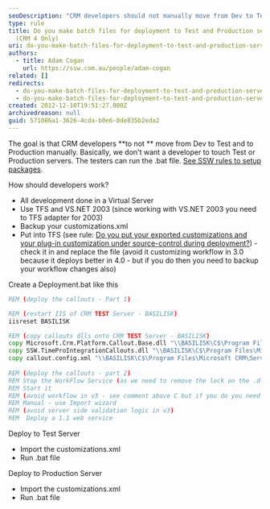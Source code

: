 ```yaml
---
seoDescription: "CRM developers should not manually move from Dev to Test and Production servers. Instead, they can use batch files for deployment to automate the process."
type: rule
title: Do you make batch files for deployment to Test and Production servers?
  (CRM 4 Only)
uri: do-you-make-batch-files-for-deployment-to-test-and-production-servers
authors:
  - title: Adam Cogan
    url: https://ssw.com.au/people/adam-cogan
related: []
redirects:
  - do-you-make-batch-files-for-deployment-to-test-and-production-servers-crm-4-only
  - do-you-make-batch-files-for-deployment-to-test-and-production-servers-(crm-4-only)
created: 2012-12-10T19:51:27.000Z
archivedreason: null
guid: 571086a1-3626-4cda-b0e6-0de835b2eda2
---
```

The goal is that CRM developers  **to not ** move from Dev to Test and to Production manually. Basically, we don't want a developer to touch Test or Production servers. The testers can run the .bat file. [See SSW rules to setup packages](http&#58;//www.ssw.com.au/ssw/Standards/Rules/RulesToBetterSetups.aspx).

<!--endintro-->

How should developers work?

* All development done in a Virtual Server
* Use TFS and VS.NET 2003 (since working with VS.NET 2003 you need to TFS adapter for 2003)
* Backup your customizations.xml
* Put into TFS (see rule: [Do you put your exported customizations and your plug-in customization under source-control during deployment?](/do-you-put-your-exported-customizations-and-your-plug-in-customization-under-source-control-during-deployment)) - check it in and replace the file (avoid it customizing workflow in 3.0 because it deploys better in 4.0 - but if you do then you need to backup your workflow changes also)

Create a Deployment.bat like this

```bat
REM (deploy the callouts - Part 1)

REM (restart IIS of CRM TEST Server - BASILISK)
iisreset BASILISK

REM (copy callouts dlls onto CRM TEST Server - BASILISK)
copy Microsoft.Crm.Platform.Callout.Base.dll "\\BASILISK\C$\Program Files\Microsoft CRM\Server\bin\assembly"            
copy SSW.TimeProIntegrationCallouts.dll "\\BASILISK\C$\Program Files\Microsoft CRM\Server\bin\assembly"            
copy callout.config.xml "\\BASILISK\C$\Program Files\Microsoft CRM\Server\bin\assembly" 
            
REM (deploy the callouts - part 2)
REM Stop the WorkFlow Service (as we need to remove the lock on the .dlls)
REM Start it 
REM (avoid workflow in v3 - see comment above C but if you do you need to)
REM Manual - use Import wizard
REM (avoid server side validation logic in v3)
REM  Deploy a 1.1 web service
```

Deploy to Test Server
* Import the customizations.xml
* Run .bat file

Deploy to Production Server
* Import the customizations.xml
* Run .bat file
